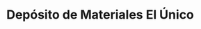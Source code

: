---
title: "Depósito de Materiales El Único"
url: /bagaces/deposito-de-materiales-el-unico/
shop: comercio
---